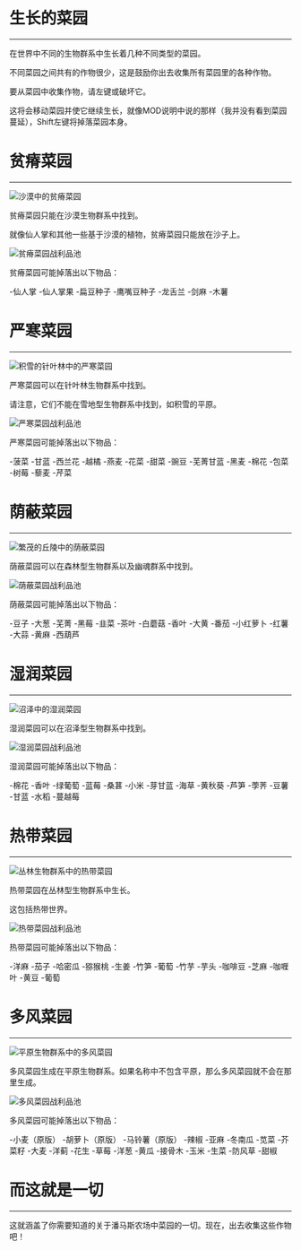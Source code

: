 # 生长的菜园
___

在世界中不同的生物群系中生长着几种不同类型的菜园。

不同菜园之间共有的作物很少，这是鼓励你出去收集所有菜园里的各种作物。

要从菜园中收集作物，请左键或破坏它。

这将会移动菜园并使它继续生长，就像MOD说明中说的那样（我并没有看到菜园蔓延），Shift左键将掉落菜园本身。

# 贫瘠菜园
___

![沙漠中的贫瘠菜园](aridgarden.png)

贫瘠菜园只能在沙漠生物群系中找到。

就像仙人掌和其他一些基于沙漠的植物，贫瘠菜园只能放在沙子上。

![贫瘠菜园战利品池](aridgardencrops.png)

贫瘠菜园可能掉落出以下物品：

-仙人掌
-仙人掌果
-扁豆种子
-鹰嘴豆种子
-龙舌兰
-剑麻
-木薯

# 严寒菜园
___

![积雪的针叶林中的严寒菜园](frostgarden.png)

严寒菜园可以在针叶林生物群系中找到。

请注意，它们不能在雪地型生物群系中找到，如积雪的平原。

![严寒菜园战利品池](frostgardencrops.png)

严寒菜园可能掉落出以下物品：

-菠菜
-甘蓝
-西兰花
-越橘
-燕麦
-花菜
-甜菜
-豌豆
-芜菁甘蓝
-黑麦
-棉花
-包菜
-树莓
-藜麦
-芹菜

# 荫蔽菜园
___

![繁茂的丘陵中的荫蔽菜园](shadedgarden.png)

荫蔽菜园可以在森林型生物群系以及幽魂群系中找到。

![荫蔽菜园战利品池](shadedgardencrops.png)

荫蔽菜园可能掉落出以下物品：

-豆子
-大葱
-芜菁
-黑莓
-韭菜
-茶叶
-白蘑菇
-香叶
-大黄
-番茄
-小红萝卜
-红薯
-大蒜
-黄麻
-西葫芦

# 湿润菜园
___

![沼泽中的湿润菜园](soggygarden.png)

湿润菜园可以在沼泽型生物群系中找到。

![湿润菜园战利品池](soggygardencrops.png)

湿润菜园可能掉落出以下物品：

-棉花
-香叶
-绿葡萄
-蓝莓
-桑葚
-小米
-芽甘蓝
-海草
-黄秋葵
-芦笋
-荸荠
-豆薯
-甘蓝
-水稻
-蔓越莓

# 热带菜园
___

![丛林生物群系中的热带菜园](tropicalgarden.png)

热带菜园在丛林型生物群系中生长。

这包括热带世界。

![热带菜园战利品池](tropicalgardencrops.png)

热带菜园可能掉落出以下物品：

-洋麻
-茄子
-哈密瓜
-猕猴桃
-生姜
-竹笋
-葡萄
-竹芋
-芋头
-咖啡豆
-芝麻
-咖喱叶
-黄豆
-葡萄

# 多风菜园
___

![平原生物群系中的多风菜园](windygarden.png)

多风菜园生成在平原生物群系。如果名称中不包含平原，那么多风菜园就不会在那里生成。

![多风菜园战利品池](windygardencrops.png)

多风菜园可能掉落出以下物品：

-小麦（原版）
-胡萝卜（原版）
-马铃薯（原版）
-辣椒
-亚麻
-冬南瓜
-苋菜
-芥菜籽
-大麦
-洋蓟
-花生
-草莓
-洋葱
-黄瓜
-接骨木
-玉米
-生菜
-防风草
-甜椒

# 而这就是一切

___

这就涵盖了你需要知道的关于潘马斯农场中菜园的一切。现在，出去收集这些作物吧！




